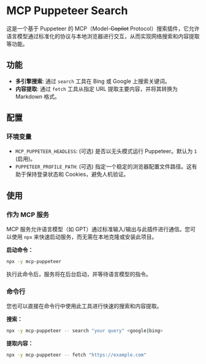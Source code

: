 # MCP Puppeteer Search

这是一个基于 Puppeteer 的 MCP（Model-~~Copilot~~ Protocol）搜索插件，它允许语言模型通过标准化的协议与本地浏览器进行交互，从而实现网络搜索和内容提取等功能。

## 功能

*   **多引擎搜索**: 通过 `search` 工具在 Bing 或 Google 上搜索关键词。
*   **内容提取**: 通过 `fetch` 工具从指定 URL 提取主要内容，并将其转换为 Markdown 格式。

## 配置

### 环境变量

*   `MCP_PUPPETEER_HEADLESS`: (可选) 是否以无头模式运行 Puppeteer。默认为 `1` (启用)。
*   `PUPPETEER_PROFILE_PATH`: (可选) 指定一个稳定的浏览器配置文件路径。这有助于保持登录状态和 Cookies，避免人机验证。

## 使用

### 作为 MCP 服务

MCP 服务允许语言模型（如 GPT）通过标准输入/输出与此插件进行通信。您可以使用 `npx` 来快速启动服务，而无需在本地克隆或安装此项目。

**启动命令：**

```bash
npx -y mcp-puppeteer
```

执行此命令后，服务将在后台启动，并等待语言模型的指令。

### 命令行

您也可以直接在命令行中使用此工具进行快速的搜索和内容提取。

**搜索：**

```bash
npx -y mcp-puppeteer -- search "your query" <google|bing>
```

**提取内容：**

```bash
npx -y mcp-puppeteer -- fetch "https://example.com"
```